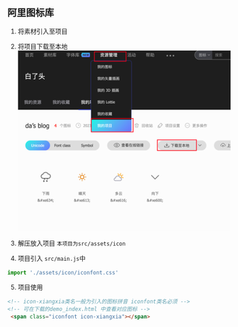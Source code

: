 ## 阿里图标库
1. 将素材引入至项目
2. 将项目下载至本地
![img](./%E4%B8%8B%E8%BD%BD%E8%87%B3%E6%9C%AC%E5%9C%B0.png)

3. 解压放入项目  `本项目为src/assets/icon`
4. 项目引入 `src/main.js`中
```js
import './assets/icon/iconfont.css'
```
5. 项目使用
```html
<!-- icon-xiangxia类名一般为引入的图标拼音 iconfont类名必须 -->
<!-- 可在下载的demo_index.html 中查看对应图标 -->
 <span class="iconfont icon-xiangxia"></span>
```
